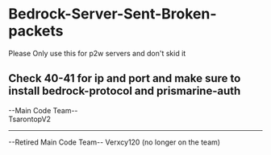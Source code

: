 # Bedrock-Server-Sent-Broken-packets
Please Only use this for p2w servers and don't skid it

**Check 40-41 for ip and port and make sure to install bedrock-protocol and prismarine-auth** 
-----------------------------

--Main Code Team--                                                                                                                                                                                     
  TsarontopV2
___________________________________________

--Retired Main Code Team--
  Verxcy120 (no longer on the team)
